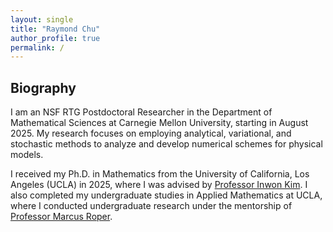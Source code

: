 ```yaml
---
layout: single
title: "Raymond Chu"
author_profile: true
permalink: /
---
```


## Biography

I am an NSF RTG Postdoctoral Researcher in the Department of Mathematical Sciences at Carnegie Mellon University, starting in August 2025. My research focuses on employing analytical, variational, and stochastic methods to analyze and develop numerical schemes for physical models.

I received my Ph.D. in Mathematics from the University of California, Los Angeles (UCLA) in 2025, where I was advised by [Professor Inwon Kim](https://www.math.ucla.edu/~ikim/). I also completed my undergraduate studies in Applied Mathematics at UCLA, where I conducted undergraduate research under the mentorship of [Professor Marcus Roper](https://www.marcusroper.org).
